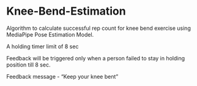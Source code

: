 # Knee-Bend-Estimation

Algorithm to calculate successful rep count for knee bend exercise using MediaPipe Pose Estimation Model.

A holding timer limit of 8 sec

Feedback will be triggered only when a person failed to stay in holding position till 8 sec.

Feedback message - “Keep your knee bent”


